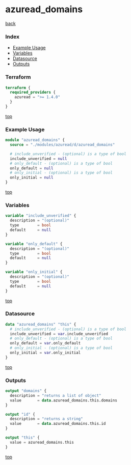 # azuread_domains

[back](../azuread.md)

### Index

- [Example Usage](#example-usage)
- [Variables](#variables)
- [Datasource](#datasource)
- [Outputs](#outputs)

### Terraform

```terraform
terraform {
  required_providers {
    azuread = ">= 1.4.0"
  }
}
```

[top](#index)

### Example Usage

```terraform
module "azuread_domains" {
  source = "./modules/azuread/d/azuread_domains"

  # include_unverified - (optional) is a type of bool
  include_unverified = null
  # only_default - (optional) is a type of bool
  only_default = null
  # only_initial - (optional) is a type of bool
  only_initial = null
}
```

[top](#index)

### Variables

```terraform
variable "include_unverified" {
  description = "(optional)"
  type        = bool
  default     = null
}

variable "only_default" {
  description = "(optional)"
  type        = bool
  default     = null
}

variable "only_initial" {
  description = "(optional)"
  type        = bool
  default     = null
}
```

[top](#index)

### Datasource

```terraform
data "azuread_domains" "this" {
  # include_unverified - (optional) is a type of bool
  include_unverified = var.include_unverified
  # only_default - (optional) is a type of bool
  only_default = var.only_default
  # only_initial - (optional) is a type of bool
  only_initial = var.only_initial
}
```

[top](#index)

### Outputs

```terraform
output "domains" {
  description = "returns a list of object"
  value       = data.azuread_domains.this.domains
}

output "id" {
  description = "returns a string"
  value       = data.azuread_domains.this.id
}

output "this" {
  value = azuread_domains.this
}
```

[top](#index)